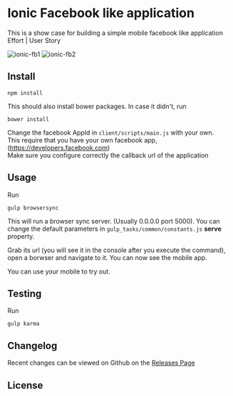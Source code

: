 # Ionic Facebook like application
This is a show case for building a simple mobile facebook like application
Effort | User Story

![ionic-fb1](https://cloud.githubusercontent.com/assets/4806944/4914108/a29674cc-64bd-11e4-80cf-8b9ea5d8705a.png)  ![ionic-fb2](https://cloud.githubusercontent.com/assets/4806944/4914112/a7585ef8-64bd-11e4-935f-c9f133634e2b.png)


## Install
```
npm install
```

This should also install bower packages. In case it didn't, run
```
bower install
```

Change the facebook AppId in `client/scripts/main.js` with your own.   
This require that you have your own facebook app, (https://developers.facebook.com)   
Make sure you configure correctly the callback url of the application


## Usage
Run
```
gulp browsersync
```

This will run a browser sync server. (Usually 0.0.0.0 port 5000). You can change the default parameters in `gulp_tasks/common/constants.js` **serve** property.

Grab its url (you will see it in the console after you execute the command), open a borwser and navigate to it.
You can now see the mobile app.

You can use your mobile to try out.



## Testing
Run
```
gulp karma
```

## Changelog

Recent changes can be viewed on Github on the [Releases Page](https://github.com//workspace/releases)

## License



